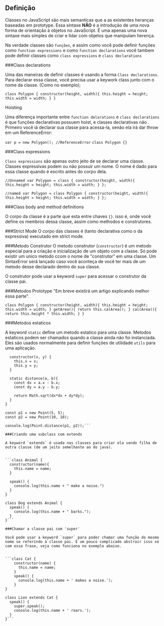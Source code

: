 ## Definição
Classes no JavaScript são mais semanticas que a as existentes heranças baseadas em prototype. Essa sintaxe **NÃO** é a introdução de uma nova forma de orientação à objetos no JavaScript. É uma apenas uma nova sintaxe mais simples de criar e lidar com objetos que manipulam herença.

Na verdade classes são `funções`, e assim como você pode definir funções como `function expressions` e como `function declarations` você tambem pode definir classes como `class expressions` e `class declarations`

###Class declarations

Uma das maneiras de definir classes é usando a forma `Class declarations`. Para declarar essa classe, você precisa usar a keywork class junto com o nome da classe. (Como no exemplo);

``class Polygon {
   constructor(height, width){
      this.height = height;
      this.width = width;
   }
}``

Hoisting

Uma diferença importante entre `function delarations` e `class declarations` é que funções declarativas possuem hoist, e classes declarativas não . Primeiro você iá declarar sua classe para acessa-la, senão ela irá dar throw em um ReferenceError:

``var p = new Polygon(); //ReferenceError``
``class Polygon {} ``

###Class expressions

`Class expressions` são apenas outro jeito de se declarar uma classe. Classes expressivas podem ou não possuir um nome. O nome é dado para essa classe quando é escrito antes do corpo dela.

``//Unnamed
var Polygon = class {
   constructor(height, width){
    this.height = height;
    this.width = width;
   }
};`` 

``//named
var Polygon = class Polygon {
   constructor(height, width){
    this.height = height;
    this.width = width;
   }
};`` 


###Class body and method definitions

O corpo da classe é a parte que esta entre chaves `{}`. isso é, onde você define os membros dessa classe, assim como methodos e construtores.

###Strict Mode
O corpo das classes é (tanto declarativa como o da expressiva) executado em strict mode.

###Metodo Construtor
O metodo construtor (`constructor`) é um metodo especial para a criação e inicialização de um objeto com a classe. Só pode existir um unico metodo ccom o nome de "construtor" em uma classe. Um SintaxError será lançado caso você aconteça de você ter mais de um metodo desse declarado dentro do sua classe.

O construtor pode usar a keyword `super` para acessar o construtor da classe pai.

###Metodos Prototype
"Em breve existirá um artigo explicando melhor essa parte".

``class Polygon {
  constructor(height, width){
    this.height = height;
    this.width = width;
  }
  getArea(){
    return this.calArea();
  }
  calcArea(){
    return this.height * this.width;
  }
}``

###Metodos estaticos

A keyword `static` define um metodo estatico para uma classe. Metodos estaticos podem ser chamados quando a classe ainda não foi instanciada. Eles são usados normalmente para definir funções de utilidade `utils` para uma aplicação. 

```class Point {
  constructor(x, y) {
    this.x = x;
    this.y = y;
  }
  
  static distance(a, b){
    const dx = a.x - b.x;
    const dy = a.y - b.y;
    
    return Math.sqrt(dx*dx + dy*dy);
  }
}

const p1 = new Point(5, 5);
const p2 = new Point(10, 10);

console.log(Point.distance(p1, p2));```

###Criando uma subclass com extends

A keyword `extends` é usada nas classes para criar ela sendo filha de outra classe (de um jeito semelhante ao do java).


```class Animal {
  constructor(name){
    this.name = name;
  }
  
  speak() {
    console.log(this.name + " make a noise.")
  }
}

class Dog extends Animal {
  speak() {
    console.log(this.name + " barks.");
  }
}```

###Chamar a classe pai com 'super'

Você pode usar a keyword `super` para poder chamar uma função do mesmo nome se referindo à classe pai. É um pouco complicado abstrair isso só com essa frase, veja como funciona no exemplo abaixo.


```class Cat { 
    constructor(name) {
      this.name = name;
    }
    speak() {
      console.log(this.name + ' makes a noise.');
    }
}

class Lion extends Cat {
  speak() {
    super.speak();
    console.log(this.name + ' roars.');
  }
}```

